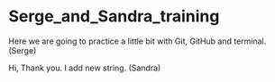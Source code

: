 # Serge_and_Sandra_training

Here we are going to practice a little bit with Git, GitHub and terminal. (Serge)

Hi, Thank you. I add new string. (Sandra)

